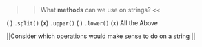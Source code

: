 >>What **methods** can we use on strings? <<

( ) `.split()`
(x) `.upper()`
( ) `.lower()`
(x) All the Above

||Consider which operations would make sense to do on a string ||